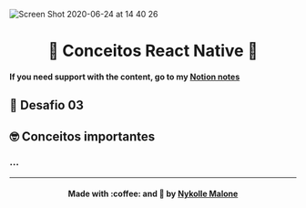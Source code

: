![Screen Shot 2020-06-24 at 14 40 26](https://user-images.githubusercontent.com/54912285/85605620-b59af580-b628-11ea-9c7a-f318a42dbba3.png)
<h1 align="center">
  🚀 Conceitos React Native 🚀
</h1>

#### If you need support with the content, go to my [Notion notes](https://www.notion.so/S01-Mobile-com-React-Native-7ffb8834ea074da8a18c1d96173c1299)
  
## 🚀 Desafio 03 


##  🤓 Conceitos importantes
### ...

***

<h4 align="center">
    Made with :coffee: and 💜 by <a href="https://www.linkedin.com/in/nykollemalone/" target="_blank">Nykolle Malone</a>
</h4>

